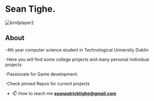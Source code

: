 # Sean Tighe.
<p align="left"> <img src="https://komarev.com/ghpvc/?username=kindplayer2&label=Profile%20views&color=0e75b6&style=flat" alt="kindplayer2" /> </p>

## About
-4th year computer science student in Technological University Dublin

-Here you will find some college projects and many personal individual projects

-Passionate for Game development.

-Check pinned Repos for current projects

- 📫 How to reach me **seanpatricktighe@gmail.com**
